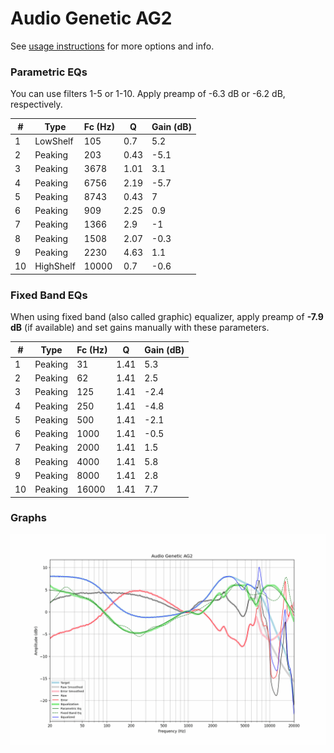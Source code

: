 # Audio Genetic AG2
See [usage instructions](https://github.com/jaakkopasanen/AutoEq#usage) for more options and info.

### Parametric EQs
You can use filters 1-5 or 1-10. Apply preamp of -6.3 dB or -6.2 dB, respectively.

|   # | Type      |   Fc (Hz) |    Q |   Gain (dB) |
|-----|-----------|-----------|------|-------------|
|   1 | LowShelf  |       105 | 0.7  |         5.2 |
|   2 | Peaking   |       203 | 0.43 |        -5.1 |
|   3 | Peaking   |      3678 | 1.01 |         3.1 |
|   4 | Peaking   |      6756 | 2.19 |        -5.7 |
|   5 | Peaking   |      8743 | 0.43 |         7   |
|   6 | Peaking   |       909 | 2.25 |         0.9 |
|   7 | Peaking   |      1366 | 2.9  |        -1   |
|   8 | Peaking   |      1508 | 2.07 |        -0.3 |
|   9 | Peaking   |      2230 | 4.63 |         1.1 |
|  10 | HighShelf |     10000 | 0.7  |        -0.6 |

### Fixed Band EQs
When using fixed band (also called graphic) equalizer, apply preamp of **-7.9 dB** (if available) and set gains manually with these parameters.

|   # | Type    |   Fc (Hz) |    Q |   Gain (dB) |
|-----|---------|-----------|------|-------------|
|   1 | Peaking |        31 | 1.41 |         5.3 |
|   2 | Peaking |        62 | 1.41 |         2.5 |
|   3 | Peaking |       125 | 1.41 |        -2.4 |
|   4 | Peaking |       250 | 1.41 |        -4.8 |
|   5 | Peaking |       500 | 1.41 |        -2.1 |
|   6 | Peaking |      1000 | 1.41 |        -0.5 |
|   7 | Peaking |      2000 | 1.41 |         1.5 |
|   8 | Peaking |      4000 | 1.41 |         5.8 |
|   9 | Peaking |      8000 | 1.41 |         2.8 |
|  10 | Peaking |     16000 | 1.41 |         7.7 |

### Graphs
![](./Audio%20Genetic%20AG2.png)
